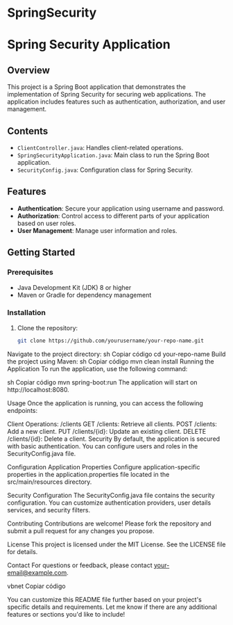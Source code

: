 # SpringSecurity
# Spring Security Application

## Overview

This project is a Spring Boot application that demonstrates the implementation of Spring Security for securing web applications. The application includes features such as authentication, authorization, and user management.

## Contents

- `ClientController.java`: Handles client-related operations.
- `SpringSecurityApplication.java`: Main class to run the Spring Boot application.
- `SecurityConfig.java`: Configuration class for Spring Security.

## Features

- **Authentication**: Secure your application using username and password.
- **Authorization**: Control access to different parts of your application based on user roles.
- **User Management**: Manage user information and roles.

## Getting Started

### Prerequisites

- Java Development Kit (JDK) 8 or higher
- Maven or Gradle for dependency management

### Installation

1. Clone the repository:
   ```sh
   git clone https://github.com/yourusername/your-repo-name.git
Navigate to the project directory:
sh
Copiar código
cd your-repo-name
Build the project using Maven:
sh
Copiar código
mvn clean install
Running the Application
To run the application, use the following command:

sh
Copiar código
mvn spring-boot:run
The application will start on http://localhost:8080.

Usage
Once the application is running, you can access the following endpoints:

Client Operations: /clients
GET /clients: Retrieve all clients.
POST /clients: Add a new client.
PUT /clients/{id}: Update an existing client.
DELETE /clients/{id}: Delete a client.
Security
By default, the application is secured with basic authentication. You can configure users and roles in the SecurityConfig.java file.

Configuration
Application Properties
Configure application-specific properties in the application.properties file located in the src/main/resources directory.

Security Configuration
The SecurityConfig.java file contains the security configuration. You can customize authentication providers, user details services, and security filters.

Contributing
Contributions are welcome! Please fork the repository and submit a pull request for any changes you propose.

License
This project is licensed under the MIT License. See the LICENSE file for details.

Contact
For questions or feedback, please contact your-email@example.com.

vbnet
Copiar código

You can customize this README file further based on your project's specific details and requirements. Let me know if there are any additional features or sections you'd like to include!
